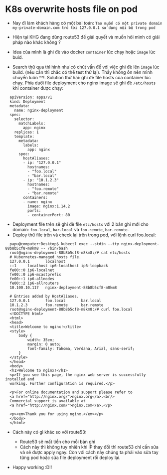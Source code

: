 # K8s overwrite hosts file on pod

- Nay đi làm khách hàng có một bài toán: `Tao muốn có một private domain my-private-domain.com trỏ tới 127.0.0.1 sử dụng nội bộ trong pod`
- Hiện tại KHG đang dùng route53 để giải quyết và muốn hỏi mình có giải pháp nào khác không ?

- Idea của mình là ghi đè vào docker `container` lúc chạy hoặc `image` lúc buid.
- Search thử qua thì hình như có chút vấn đề với việc ghi đè lên `image` lúc build. (nếu cần thì chắc có thể test thử lại). Thấy không ổn nên mình chuyển luôn ^^!. Solution thứ hai: ghi đè file hosts của container lúc chạy. Phía dưới file deployment cho nginx image sẽ ghi đè `/etc/hosts` khi container được chạy:

```
  apiVersion: apps/v1
  kind: Deployment
  metadata:
    name: nginx-deployment
  spec:
    selector:
      matchLabels:
        app: nginx
    replicas: 1
    template:
      metadata:
        labels:
          app: nginx
      spec:
        hostAliases:
        - ip: "127.0.0.1"
          hostnames:
          - "foo.local"
          - "bar.local"
        - ip: "10.1.2.3"
          hostnames:
          - "foo.remote"
          - "bar.remote"
        containers:
        - name: nginx
          image: nginx:1.14.2
          ports:
          - containerPort: 80
```
- Deployment file trên sẽ ghi đè file `etc/hosts` với 2 bản ghi mới cho domain: `foo.local`, `bar.local` và `foo.remote`, `bar.remote`.
- Deploy thử file trên và check lại trên trong pod, với lệnh curl foo.local:

```
  papu@computer:Desktop$ kubectl exec --stdin --tty nginx-deployment-88b8b5cf8-m8km8 -- /bin/bash
  root@nginx-deployment-88b8b5cf8-m8km8:/# cat etc/hosts 
  # Kubernetes-managed hosts file.
  127.0.0.1       localhost
  ::1     localhost ip6-localhost ip6-loopback
  fe00::0 ip6-localnet
  fe00::0 ip6-mcastprefix
  fe00::1 ip6-allnodes
  fe00::2 ip6-allrouters
  10.100.10.117   nginx-deployment-88b8b5cf8-m8km8

  # Entries added by HostAliases.
  127.0.0.1       foo.local       bar.local
  10.1.2.3        foo.remote      bar.remote
  root@nginx-deployment-88b8b5cf8-m8km8:/# curl foo.local
  <!DOCTYPE html>
  <html>
  <head>
  <title>Welcome to nginx!</title>
  <style>
      body {
          width: 35em;
          margin: 0 auto;
          font-family: Tahoma, Verdana, Arial, sans-serif;
      }
  </style>
  </head>
  <body>
  <h1>Welcome to nginx!</h1>
  <p>If you see this page, the nginx web server is successfully installed and
  working. Further configuration is required.</p>

  <p>For online documentation and support please refer to
  <a href="http://nginx.org/">nginx.org</a>.<br/>
  Commercial support is available at
  <a href="http://nginx.com/">nginx.com</a>.</p>

  <p><em>Thank you for using nginx.</em></p>
  </body>
  </html>
```

- Cách này có gì khác so với route53:
  - Route53 sẽ mất tiền cho mỗi bản ghi
  - Cách này thì không tuy nhiên khi IP thay đổi thì route53 chỉ cần sửa và sẽ được apply ngay. Còn với cách này chúng ta phải vào sửa tay từng pod hoặc sửa file deployment rồi deploy lại.

- Happy working :D!!